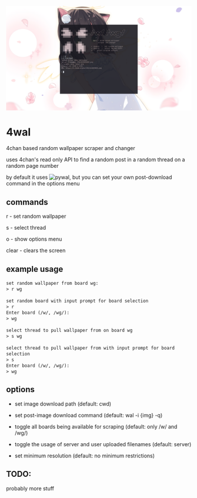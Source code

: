 ![alt text](https://raw.githubusercontent.com/cyblily/4wal/master/img.png)

# 4wal
4chan based random wallpaper scraper and changer

uses 4chan's read only API to find a random post in a random thread on a random page number

by default it uses ![pywal](https://github.com/dylanaraps/pywal/), but you can set your own post-download command in the options menu

## commands
r <board>  -  set random wallpaper

s <board>  -  select thread 

o          -  show options menu
  
clear      -  clears the screen

## example usage
```
set random wallpaper from board wg:
> r wg

set random board with input prompt for board selection
> r 
Enter board (/w/, /wg/):
> wg

select thread to pull wallpaper from on board wg
> s wg

select thread to pull wallpaper from with input prompt for board selection
> s
Enter board (/w/, /wg/):
> wg
```

## options
* set image download path (default: cwd)

* set post-image download command (default: wal -i {img} -q)
 
* toggle all boards being available for scraping (default: only /w/ and /wg/)

* toggle the usage of server and user uploaded filenames (default: server)

* set minimum resolution (default: no minimum restrictions)

## TODO:
probably more stuff
